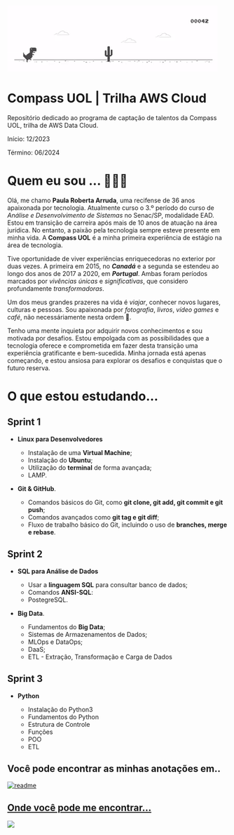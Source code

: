 ![Alt Text](https://github.com/rennanprysthon/rennanprysthon/raw/master/images/gifdino.gif)

# Compass UOL | Trilha AWS Cloud

Repositório dedicado ao programa de captação de talentos da Compass UOL, trilha de AWS Data Cloud.

Início: 12/2023

Término: 06/2024

# Quem eu sou ... 👩🏻‍💻

Olá, me chamo **Paula Roberta Arruda**, uma recifense de 36 anos apaixonada por tecnologia. Atualmente curso o 3.º período do curso de *Análise e Desenvolvimento de Sistemas* no Senac/SP, modalidade EAD. Estou em transição de carreira após mais de 10 anos de atuação na área jurídica. No entanto, a paixão pela tecnologia sempre esteve presente em minha vida. A **Compass UOL** é a minha primeira experiência de estágio na área de tecnologia.

Tive oportunidade de viver experiências enriquecedoras no exterior por duas vezes. A primeira em 2015, no _**Canadá**_ e a segunda se estendeu ao longo dos anos de 2017 a 2020, em _**Portugal**_. Ambas foram períodos marcados por _vivências únicas_ e _significativas_, que considero profundamente _transformadoras_.

Um dos meus grandes prazeres na vida é *viajar*, conhecer novos lugares, culturas e pessoas. Sou apaixonada por *fotografia*, *livros*, *vídeo games* e *café*, não necessáriamente nesta ordem 🙈.

Tenho uma mente inquieta por adquirir novos conhecimentos e sou motivada por desafios. Estou empolgada com as possibilidades que a tecnologia oferece e comprometida em fazer desta transição uma experiência gratificante e bem-sucedida. Minha jornada está apenas começando, e estou ansiosa para explorar os desafios e conquistas que o futuro reserva.


# O que estou estudando...

## Sprint 1

- **Linux para Desenvolvedores**

    - Instalação de uma **Virtual Machine**;
    - Instalação do **Ubuntu**;
    - Utilização do **terminal** de forma avançada;
    - LAMP.

- **Git & GitHub**.

    - Comandos básicos do Git, como **git clone, git add, git commit e git push**;
    - Comandos avançados como **git tag e git diff**;
    - Fluxo de trabalho básico do Git, incluindo o uso de **branches, merge e rebase**.

## Sprint 2

- **SQL para Análise de Dados**

    - Usar a **linguagem SQL** para consultar banco de dados;
    - Comandos **ANSI-SQL**:
    - PostegreSQL.

- **Big Data**.

    - Fundamentos do **Big Data**;
    - Sistemas de Armazenamentos de Dados;
    - MLOps e DataOps;
    - DaaS;
    - ETL - Extração, Transformação e Carga de Dados
 
## Sprint 3

- **Python**

    - Instalação do Python3
    - Fundamentos do Python
    - Estrutura de Controle
    - Funções
    - POO
    - ETL
 
<!-- Anotações -->
 ## Você pode encontrar as minhas anotações em..
 <div> 
  <a href="https://github.com/paularcsarruda/Compass/tree/main/Caderno" target="_blank"><img width="48" height="48" src="https://img.icons8.com/fluency-systems-regular/48/readme.png" alt="readme"/> 
  </div>
  
<!-- Contact -->
## Onde você pode me encontrar...
 <div> 
  <a href="https://www.linkedin.com/in/paula-arruda-903656280/" target="_blank"><img src="https://img.shields.io/badge/-LinkedIn-%230077B5?style=for-the-badge&logo=linkedin&logoColor=white" target="_blank"></a> 
</div>
